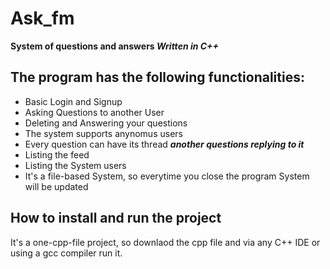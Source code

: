 # Ask_fm
**System of questions and answers _Written in C++_** 
## The program has the following functionalities:
- Basic Login and Signup
- Asking Questions to another User
- Deleting and Answering your questions 
- The system supports anynomus users
- Every question can have its thread ***another questions replying to it***
- Listing the feed 
- Listing the System users
- It's a file-based System, so everytime you close the program System will be updated
 ## How to install and run the project
 It's a one-cpp-file project, so downlaod the cpp file and via any C++ IDE or using a gcc compiler run it. 
